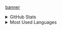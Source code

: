 [banner](https://miro.medium.com/max/800/1*RIANcAESOEI6IbMbxvE5Aw.jpeg)
<details>z
  <summary>GitHub Stats</summary>
  <img align="left" alt="AmirHussein soori GitHub Stats" src="https://github-readme-stats.vercel.app/api?username=amirhusseinSSoori&show_icons=true&hide_border=true" />
</details>
<details>
  <summary>Most Used Languages</summary>
  <img align="left" alt="AmirHussein soori GitHub Top Languages" src="https://github-readme-stats.vercel.app/api/top-langs/?username=amirhusseinSSoori&hide_border=true" />
</details>

<!--
https://github-readme-stats.vercel.app/api?username=amirhusseinSSoori&show_icons=true)
**amirhusseinSSoori/amirhusseinSSoori** is a ✨ _special_ ✨ repository because its `README.md` (this file) appears on your GitHub profile.
![Anurag's GitHub stats](https://github-readme-stats.vercel.app/api?username=amirhusseinSSoori&count_private=true&theme=flag-india)
Here are some ideas to get you started:

- 🔭 I’m currently working on ...
- 🌱 I’m currently learning ...
- 👯 I’m looking to collaborate on ...
- 🤔 I’m looking for help with ...
- 💬 Ask me about ...
- 📫 How to reach me: ...
- 😄 Pronouns: ...
- ⚡ Fun fact: ...
-->
